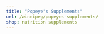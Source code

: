```yaml
---
title: "Popeye's Supplements"
url: /winnipeg/popeyes-supplements/
shop: nutrition supplements
---
```

